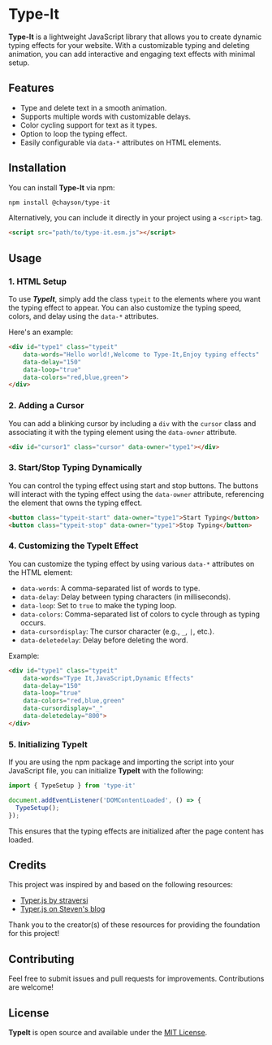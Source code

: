 # Type-It

**Type-It** is a lightweight JavaScript library that allows you to create dynamic typing effects for your website. With a customizable typing and deleting animation, you can add interactive and engaging text effects with minimal setup.

## Features

- Type and delete text in a smooth animation.
- Supports multiple words with customizable delays.
- Color cycling support for text as it types.
- Option to loop the typing effect.
- Easily configurable via `data-*` attributes on HTML elements.

## Installation

You can install **Type-It** via npm:

```bash
npm install @chayson/type-it
```
Alternatively, you can include it directly in your project using a `<script>` tag.

```html
<script src="path/to/type-it.esm.js"></script>
```

## Usage

### 1. HTML Setup

To use ***TypeIt***, simply add the class `typeit` to the elements where you want the typing effect to appear. You can 
also customize the typing speed, colors, and delay using the `data-*` attributes.

Here's an example:

```html
<div id="type1" class="typeit"
    data-words="Hello world!,Welcome to Type-It,Enjoy typing effects"
    data-delay="150"
    data-loop="true"
    data-colors="red,blue,green">
</div>
```

### 2. Adding a Cursor

You can add a blinking cursor by including a `div` with the `cursor` class and associating it with the typing element using the `data-owner` attribute.

```html
<div id="cursor1" class="cursor" data-owner="type1"></div>
```

### 3. Start/Stop Typing Dynamically

You can control the typing effect using start and stop buttons. The buttons will interact with the typing effect using the `data-owner` 
attribute, referencing the element that owns the typing effect.

```html
<button class="typeit-start" data-owner="type1">Start Typing</button>
<button class="typeit-stop" data-owner="type1">Stop Typing</button>
```

### 4. Customizing the TypeIt Effect

You can customize the typing effect by using various `data-*` attributes on the HTML element:

- `data-words`: A comma-separated list of words to type.
- `data-delay`: Delay between typing characters (in milliseconds).
- `data-loop`: Set to `true` to make the typing loop.
- `data-colors`: Comma-separated list of colors to cycle through as typing occurs.
- `data-cursordisplay`: The cursor character (e.g., `_`, `|`, etc.).
- `data-deletedelay`: Delay before deleting the word.

Example:

```html
<div id="type1" class="typeit"
    data-words="Type It,JavaScript,Dynamic Effects"
    data-delay="150"
    data-loop="true"
    data-colors="red,blue,green"
    data-cursordisplay="_"
    data-deletedelay="800">
</div>
```

### 5. Initializing TypeIt

If you are using the npm package and importing the script into your JavaScript file, you can initialize **TypeIt** with the following:

```javascript
import { TypeSetup } from 'type-it'

document.addEventListener('DOMContentLoaded', () => {
  TypeSetup();
});
```
This ensures that the typing effects are initialized after the page content has loaded.

## Credits

This project was inspired by and based on the following resources:

- [Typer.js by straversi](https://github.com/straversi/Typer.js/)
- [Typer.js on Steven's blog](https://steven.codes/typerjs/)

Thank you to the creator(s) of these resources for providing the foundation for this project!

## Contributing

Feel free to submit issues and pull requests for improvements. Contributions are welcome!

## License

**TypeIt** is open source and available under the [MIT License](License).
